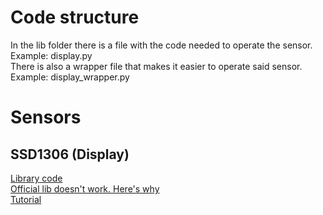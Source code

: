 # Code structure
In the lib folder there is a file with the code needed to operate the sensor. Example: display.py  
There is also a wrapper file that makes it easier to operate said sensor. Example: display_wrapper.py

# Sensors

## SSD1306 (Display)
[Library code](https://github.com/adafruit/micropython-adafruit-ssd1306)  
[Official lib doesn't work. Here's why](https://forum.pycom.io/topic/3655/ssd1306-with-spi-on-lopy4-topic-1541-solved-ssd1306-with-spi-on-wipy/2)  
[Tutorial](https://www.twobitarcade.net/article/oled-displays-i2c-micropython/)
